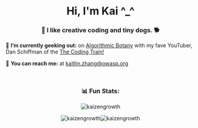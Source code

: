 <h1 align="center">Hi, I'm Kai ^_^ </h1>
<h3 align="center">🎨  I like creative coding and tiny dogs.  🐕</h3>

🌱 **I’m currently geeking out:** on [Algorithmic Botany](https://natureofcode.com/) with my fave YouTuber, Dan Schiffman of the [The Coding Train!](https://www.youtube.com/watch?v=ARnf4ilr9Hc&list=PLRqwX-V7Uu6aBhR9QrBIsyybrnK7MCcYU)

💬  **You can reach me:** at [kaitlin.zhang@owasp.org](mailto:kaitlin.zhang@owasp.org)

<br/>

<h3 align="center">📊 Fun Stats:</h3>
<p align="center"><img align="center" src="https://github-readme-streak-stats.herokuapp.com/?user=kaizengrowth&" alt="kaizengrowth" /> </p>
<p align="center"><img align="center" src="http://github-profile-summary-cards.vercel.app/api/cards/most-commit-language?username=kaizengrowth&theme=graywhite" alt="kaizengrowth" /><img align="center" src="http://github-profile-summary-cards.vercel.app/api/cards/productive-time?username=kaizengrowth&theme=github&utcOffset=8" alt="kaizengrowth" /></p>
